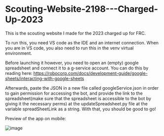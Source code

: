 # Scouting-Website-2198---Charged-Up-2023
This is the scouting website I made for the 2023 charged up for FRC. 

To run this, you need VS code as the IDE and an internet connection. When you are in VS code, you also need to run this in the venv virtual environment. 

Before launching it however, you need to open an (empty) google spreadsheet and connect it to a g-service account. You can do this by reading here: https://robocorp.com/docs/development-guide/google-sheets/interacting-with-google-sheets

Afterwards, paste the JSON in a new file called googleService.json in order to gain permission for accessing the bot, and provide the link to the spreadsheet(make sure that the spreadsheet is accessible to the bot by giving it the necessary perms) at the updateSpreadsheet.py file at the variable spreadSheetLink as a string. With that, you should be good to go! 

Preview of the app on mobile:


![image](https://github.com/d2i-23/Scouting-Website-2198---Charged-Up-2023/assets/122646162/4677016f-2810-4342-beae-2f11e5892722)

